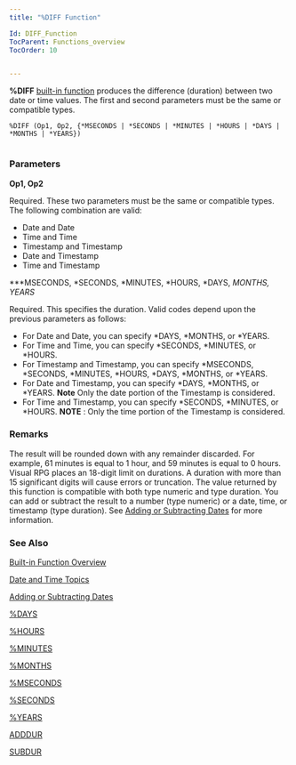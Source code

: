 ```yaml
---
title: "%DIFF Function"

Id: DIFF_Function
TocParent: Functions_overview
TocOrder: 10


---
```


<span style="FONT-WEIGHT: bold">%DIFF</span> [built-in function](Functions_overview.html) produces the difference (duration) between two date or time values. The first and second parameters must be the same or compatible types. 

```
%DIFF (Op1, Op2, {*MSECONDS | *SECONDS | *MINUTES | *HOURS | *DAYS | *MONTHS | *YEARS}) 
        
```

### Parameters

**Op1, Op2** 

Required. These two parameters must be the same or compatible types. The following combination are valid: 

- Date and Date
- Time and Time
- Timestamp and Timestamp
- Date and Timestamp
- Time and Timestamp


***MSECONDS, *SECONDS, *MINUTES, *HOURS, *DAYS, *MONTHS, *YEARS** 

Required. This specifies the duration. Valid codes depend upon the previous parameters as follows: 

- For Date and Date, you can specify *DAYS,
                        *MONTHS, or *YEARS.
- For Time and Time, you can specify *SECONDS, *MINUTES,
                        or *HOURS.
- For Timestamp and Timestamp, you can
                        specify *MSECONDS, *SECONDS, *MINUTES, *HOURS, *DAYS, *MONTHS,
                        or *YEARS.
- For Date and Timestamp, you can specify *DAYS, *MONTHS, or
                        *YEARS. **Note** 
                        Only the date portion of the Timestamp is considered.
- For Time and Timestamp,  you can specify *SECONDS, *MINUTES, or
                        *HOURS. **NOTE** : Only the time portion of the Timestamp is
                        considered.


### Remarks
The result will be rounded down with any remainder discarded. For example, 61 minutes is equal to 1 hour, and 59 minutes is equal to 0 hours. Visual RPG places an 18-digit limit on durations. A duration with more than 15 significant digits will cause errors or truncation. The value returned by this function is compatible with both type numeric and type duration. You can add or subtract the result to a number (type numeric) or a date, time, or timestamp (type duration). See [Adding or Subtracting Dates](Adding_or_Subtracting_Dates.html) for more information. 

### See Also
[Built-in Function Overview](Functions_overview.html)

[Date and Time Topics](ecrLrfDateandTimeMain.html)

[Adding or Subtracting Dates](Adding_or_Subtracting_Dates.html)

[%DAYS](DAYS_Function.html)

[%HOURS](HOURS_Function.html)

[%MINUTES](MINUTES_Function.html)

[%MONTHS](MONTHS_Function.html)

[%MSECONDS](MSECONDS_Function.html)

[%SECONDS](SECONDS_Function.html)

[%YEARS](YEARS_Function.html)

[ADDDUR](ADDDUR.html)

[SUBDUR](SUBDUR.html) 
